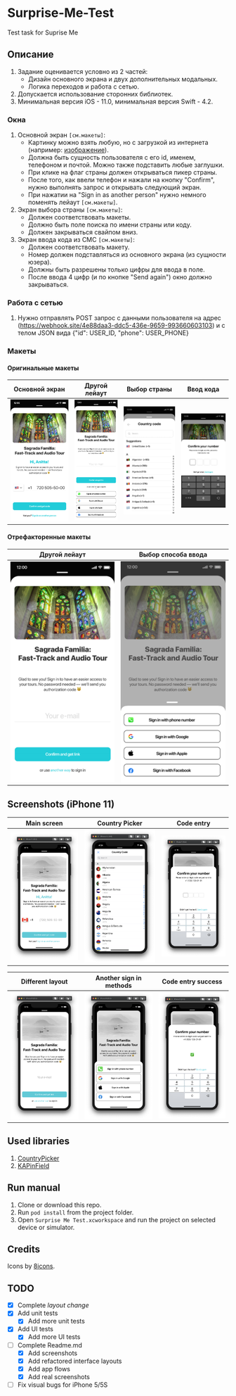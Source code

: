 # Surprise-Me-Test
Test task for Suprise Me

## Описание
 1. Задание оценивается условно из 2 частей:
    - Дизайн основного экрана и двух дополнительных модальных.
    - Логика переходов и работа с сетью.
 2. Допускается использование сторонних библиотек.
 3. Минимальная версия iOS - 11.0, минимальная версия Swift - 4.2.
 
### Окна
  1. Основной экран `[см.макеты]`:
     - Картинку можно взять любую, но с загрузкой из интернета (например: [изображение](https://app.surprizeme.ru/media/store/1186_i1KaYnj_8DuYTzc.jpg)).
     - Должна быть сущность пользователя с его id, именем, телефоном и почтой. Можно также подставить любые заглушки.
     - При клике на флаг страны должен открываться пикер страны.
     - После того, как ввели телефон и нажали на кнопку "Confirm", нужно выполнять запрос и открывать следующий экран.
     - При нажатии на "Sign in as another person" нужно немного поменять лейаут `[см.макеты]`.
  2. Экран выбора страны `[см.макеты]`:
     - Должен соответствовать макеты.
     - Должно быть поле поиска по имени страны или коду.
     - Должен закрываться свайпом вниз.
  3. Экран ввода кода из СМС `[см.макеты]`:
     - Должен соответствовать макету.
     - Номер должен подставляться из основного экрана (из сущности юзера).
     - Должны быть разрешены только цифры для ввода в поле.
     - После ввода 4 цифр (и по кнопке "Send again") окно должно закрываться.

### Работа с сетью
  1. Нужно отправлять POST запрос с данными пользователя на адрес (https://webhook.site/4e88daa3-ddc5-436e-9659-993660603103) и с телом JSON вида {"id": USER_ID, "phone": USER_PHONE}

### Макеты
#### Оригинальные макеты
| Основной экран | Другой лейаут | Выбор страны | Ввод кода |
| --- | --- | --- | --- |
| ![Main screen](https://github.com/un0dvendig/Surprise-Me-Test/blob/assets/Layouts/Original/1%20step%402x.jpg) | ![Different layout](https://github.com/un0dvendig/Surprise-Me-Test/blob/assets/Layouts/Original/not%20you%20sign%20in%20email%402x.jpg) | ![Country picker](https://github.com/un0dvendig/Surprise-Me-Test/blob/assets/Layouts/Original/country%20code%402x.jpg) | ![Code entry](https://github.com/un0dvendig/Surprise-Me-Test/blob/assets/Layouts/Original/Code%402x.jpg) |

#### Отрефакторенные макеты
| Другой лейаут | Выбор способа ввода |
| --- | --- |
| <img src="https://github.com/un0dvendig/Surprise-Me-Test/blob/assets/Layouts/Refactored/different%20layout.png" width="300"> | <img src="https://github.com/un0dvendig/Surprise-Me-Test/blob/assets/Layouts/Refactored/sign%20in%20method%20choice.png" width="300"> |


## Screenshots (iPhone 11)
| Main screen | Country Picker | Code entry |
| --- | --- | --- | 
| ![Screenshot main screen](https://github.com/un0dvendig/Surprise-Me-Test/blob/assets/Screenshots/Main%20Screen%20(iPhone%2011).png) | ![Screenshot country picker](https://github.com/un0dvendig/Surprise-Me-Test/blob/assets/Screenshots/Country%20Picker%20(iPhone%2011).png) | ![Screenshot code entry](https://github.com/un0dvendig/Surprise-Me-Test/blob/assets/Screenshots/Code%20Entry%20(iPhone%2011).png) | 

| Different layout | Another sign in methods | Code entry success|
| --- | --- | --- |
| ![Screenshot different layout](https://github.com/un0dvendig/Surprise-Me-Test/blob/assets/Screenshots/Different%20Layout%20(iPhone%2011).png) | ![Screenshot sign in methods](https://github.com/un0dvendig/Surprise-Me-Test/blob/assets/Screenshots/Sign%20in%20methods%20(iPhone%2011).png) | ![Screenshot code entry success](https://github.com/un0dvendig/Surprise-Me-Test/blob/assets/Screenshots/Code%20Entry%20Success%20(iPhone%2011).png) |

## Used libraries
  1. [CountryPicker](https://github.com/SURYAKANTSHARMA/CountryPicker)
  2. [KAPinField](https://github.com/kirualex/KAPinField)

## Run manual
 1. Clone or download this repo.
 2. Run `pod install` from the project folder.
 3. Open `Surprise Me Test.xcworkspace` and run the project on selected device or simulator.
 
 ## Credits
 Icons by [8icons](https://icons8.com).
 
 ## TODO
  - [X] Complete *layout change*
  - [X] Add unit tests
     - [X] Add more unit tests
  - [X] Add UI tests
     - [X] Add more UI tests
  - [ ] Complete Readme.md
     - [X] Add screenshots
     - [X] Add refactored interface layouts
     - [X] Add app flows
     - [X] Add real screenshots
  - [ ] Fix visual bugs for iPhone 5/5S
